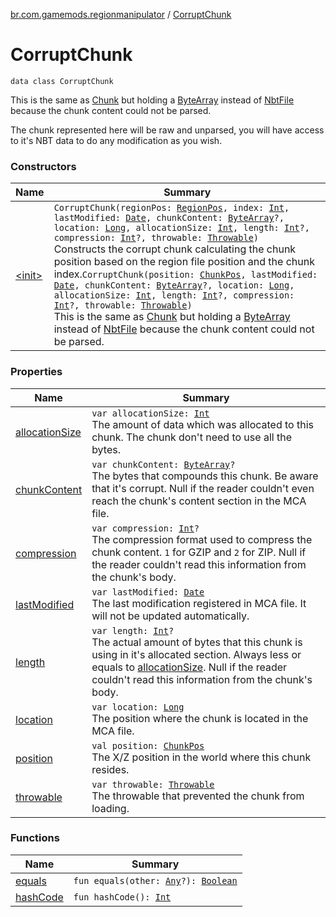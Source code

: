 [br.com.gamemods.regionmanipulator](../index.md) / [CorruptChunk](./index.md)

# CorruptChunk

`data class CorruptChunk`

This is the same as [Chunk](../-chunk/index.md) but holding a [ByteArray](https://kotlinlang.org/api/latest/jvm/stdlib/kotlin/-byte-array/index.html) instead of [NbtFile](#) because the chunk content could not be parsed.

The chunk represented here will be raw and unparsed, you will have access to it's NBT data to do any modification as you wish.

### Constructors

| Name | Summary |
|---|---|
| [&lt;init&gt;](-init-.md) | `CorruptChunk(regionPos: `[`RegionPos`](../-region-pos/index.md)`, index: `[`Int`](https://kotlinlang.org/api/latest/jvm/stdlib/kotlin/-int/index.html)`, lastModified: `[`Date`](https://docs.oracle.com/javase/6/docs/api/java/util/Date.html)`, chunkContent: `[`ByteArray`](https://kotlinlang.org/api/latest/jvm/stdlib/kotlin/-byte-array/index.html)`?, location: `[`Long`](https://kotlinlang.org/api/latest/jvm/stdlib/kotlin/-long/index.html)`, allocationSize: `[`Int`](https://kotlinlang.org/api/latest/jvm/stdlib/kotlin/-int/index.html)`, length: `[`Int`](https://kotlinlang.org/api/latest/jvm/stdlib/kotlin/-int/index.html)`?, compression: `[`Int`](https://kotlinlang.org/api/latest/jvm/stdlib/kotlin/-int/index.html)`?, throwable: `[`Throwable`](https://kotlinlang.org/api/latest/jvm/stdlib/kotlin/-throwable/index.html)`)`<br>Constructs the corrupt chunk calculating the chunk position based on the region file position and the chunk index.`CorruptChunk(position: `[`ChunkPos`](../-chunk-pos/index.md)`, lastModified: `[`Date`](https://docs.oracle.com/javase/6/docs/api/java/util/Date.html)`, chunkContent: `[`ByteArray`](https://kotlinlang.org/api/latest/jvm/stdlib/kotlin/-byte-array/index.html)`?, location: `[`Long`](https://kotlinlang.org/api/latest/jvm/stdlib/kotlin/-long/index.html)`, allocationSize: `[`Int`](https://kotlinlang.org/api/latest/jvm/stdlib/kotlin/-int/index.html)`, length: `[`Int`](https://kotlinlang.org/api/latest/jvm/stdlib/kotlin/-int/index.html)`?, compression: `[`Int`](https://kotlinlang.org/api/latest/jvm/stdlib/kotlin/-int/index.html)`?, throwable: `[`Throwable`](https://kotlinlang.org/api/latest/jvm/stdlib/kotlin/-throwable/index.html)`)`<br>This is the same as [Chunk](../-chunk/index.md) but holding a [ByteArray](https://kotlinlang.org/api/latest/jvm/stdlib/kotlin/-byte-array/index.html) instead of [NbtFile](#) because the chunk content could not be parsed. |

### Properties

| Name | Summary |
|---|---|
| [allocationSize](allocation-size.md) | `var allocationSize: `[`Int`](https://kotlinlang.org/api/latest/jvm/stdlib/kotlin/-int/index.html)<br>The amount of data which was allocated to this chunk. The chunk don't need to use all the bytes. |
| [chunkContent](chunk-content.md) | `var chunkContent: `[`ByteArray`](https://kotlinlang.org/api/latest/jvm/stdlib/kotlin/-byte-array/index.html)`?`<br>The bytes that compounds this chunk. Be aware that it's corrupt. Null if the reader couldn't even reach the chunk's content section in the MCA file. |
| [compression](compression.md) | `var compression: `[`Int`](https://kotlinlang.org/api/latest/jvm/stdlib/kotlin/-int/index.html)`?`<br>The compression format used to compress the chunk content. `1` for GZIP and `2` for ZIP. Null if the reader couldn't read this information from the chunk's body. |
| [lastModified](last-modified.md) | `var lastModified: `[`Date`](https://docs.oracle.com/javase/6/docs/api/java/util/Date.html)<br>The last modification registered in MCA file. It will not be updated automatically. |
| [length](length.md) | `var length: `[`Int`](https://kotlinlang.org/api/latest/jvm/stdlib/kotlin/-int/index.html)`?`<br>The actual amount of bytes that this chunk is using in it's allocated section. Always less or equals to [allocationSize](allocation-size.md). Null if the reader couldn't read this information from the chunk's body. |
| [location](location.md) | `var location: `[`Long`](https://kotlinlang.org/api/latest/jvm/stdlib/kotlin/-long/index.html)<br>The position where the chunk is located in the MCA file. |
| [position](position.md) | `val position: `[`ChunkPos`](../-chunk-pos/index.md)<br>The X/Z position in the world where this chunk resides. |
| [throwable](throwable.md) | `var throwable: `[`Throwable`](https://kotlinlang.org/api/latest/jvm/stdlib/kotlin/-throwable/index.html)<br>The throwable that prevented the chunk from loading. |

### Functions

| Name | Summary |
|---|---|
| [equals](equals.md) | `fun equals(other: `[`Any`](https://kotlinlang.org/api/latest/jvm/stdlib/kotlin/-any/index.html)`?): `[`Boolean`](https://kotlinlang.org/api/latest/jvm/stdlib/kotlin/-boolean/index.html) |
| [hashCode](hash-code.md) | `fun hashCode(): `[`Int`](https://kotlinlang.org/api/latest/jvm/stdlib/kotlin/-int/index.html) |
